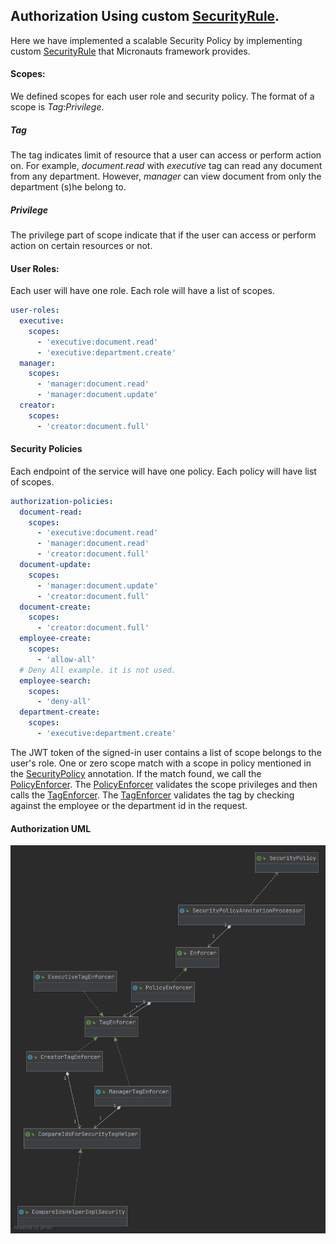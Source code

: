## Authorization Using custom [SecurityRule](https://micronaut-projects.github.io/micronaut-security/1.2.x/guide/#securityRule).

Here we have implemented a scalable Security Policy by implementing custom [SecurityRule](https://micronaut-projects.github.io/micronaut-security/1.2.x/guide/#securityRule) that Micronauts framework provides.

#### Scopes:
We defined scopes for each user role and security policy. The format of a scope is *Tag*:*Privilege*.

##### Tag
The tag indicates limit of resource that a user can access or perform action on. For example, *document.read* with *executive* tag can read any document from any department. However, *manager* can view document from only the department (s)he belong to.

##### Privilege
The privilege part of scope indicate that if the user can access or perform action on certain resources or not.  

#### User Roles:
Each user will have one role.
Each role will have a list of scopes. 
```yaml
user-roles:
  executive:
    scopes:
      - 'executive:document.read'
      - 'executive:department.create'
  manager:
    scopes:
      - 'manager:document.read'
      - 'manager:document.update'
  creator:
    scopes:
      - 'creator:document.full'
```

#### Security Policies
Each endpoint of the service will have one policy.
Each policy will have list of scopes.
```yaml
authorization-policies:
  document-read:
    scopes:
      - 'executive:document.read'
      - 'manager:document.read'
      - 'creator:document.full'
  document-update:
    scopes:
      - 'manager:document.update'
      - 'creator:document.full'
  document-create:
    scopes:
      - 'creator:document.full'
  employee-create:
    scopes:
      - 'allow-all'
  # Deny All example. it is not used.
  employee-search:
    scopes:
      - 'deny-all'
  department-create:
    scopes:
      - 'executive:department.create'
```

The JWT token of the signed-in user contains a list of scope belongs to the user's role.
One or zero scope match with a scope in policy mentioned in the [SecurityPolicy](https://github.com/ripplejb/document_manager/blob/master/src/main/java/com/example/services/security/authorization/SecurityPolicy.java) annotation. If the match found, we call the [PolicyEnforcer](https://github.com/ripplejb/document_manager/blob/master/src/main/java/com/example/services/security/authorization/enforcers/PolicyEnforcer.java). The [PolicyEnforcer](https://github.com/ripplejb/document_manager/blob/master/src/main/java/com/example/services/security/authorization/enforcers/PolicyEnforcer.java) validates the scope privileges and then calls the [TagEnforcer](https://github.com/ripplejb/document_manager/blob/master/src/main/java/com/example/services/security/authorization/enforcers/tags/TagEnforcer.java). The [TagEnforcer](https://github.com/ripplejb/document_manager/blob/master/src/main/java/com/example/services/security/authorization/enforcers/tags/TagEnforcer.java) validates the tag by checking against the employee or the department id in the request.

#### Authorization UML

![Authorization UML!](https://github.com/ripplejb/document_manager/blob/master/Package%20authorization.jpg)